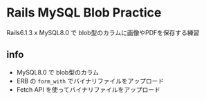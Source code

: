 # Rails MySQL Blob Practice
Rails6.1.3 x MySQL8.0 で blob型のカラムに画像やPDFを保存する練習

## info
- MySQL8.0 で blob型のカラム
- ERB の `form_with` でバイナリファイルをアップロード
- Fetch API を使ってバイナリファイルをアップロード
